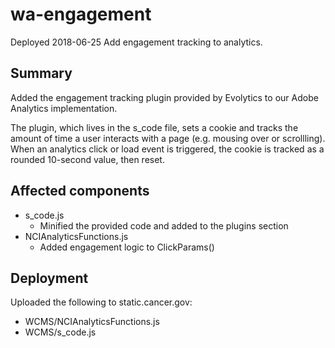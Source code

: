 # wa-engagement
Deployed 2018-06-25
Add engagement tracking to analytics. 

## Summary

Added the engagement tracking plugin provided by Evolytics to our Adobe Analytics implementation. 

The plugin, which lives in the s_code file, sets a cookie and tracks the amount of time a user interacts with a page (e.g. mousing over or scrollling). When an analytics click or load event is triggered, the cookie is tracked as a rounded 10-second value, then reset. 

## Affected components

- s_code.js
  - Minified the provided code and added to the plugins section
- NCIAnalyticsFunctions.js
  - Added engagement logic to ClickParams() 
  
## Deployment

Uploaded the following to static.cancer.gov: 
- WCMS/NCIAnalyticsFunctions.js
- WCMS/s_code.js